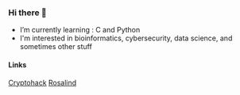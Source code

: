### Hi there 👋

 - I’m currently learning : C and Python
 - I'm interested in bioinformatics, cybersecurity, data science, and sometimes other stuff

#### Links
[Cryptohack](https://cryptohack.org/user/niohIguess/)
[Rosalind](https://rosalind.info/users/ADNioh/)

